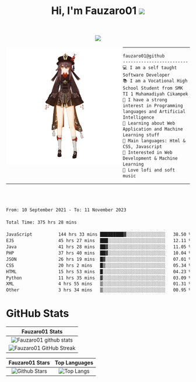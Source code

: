 <h1 align="center">
Hi, I'm Fauzaro01
  <img src="https://media.giphy.com/media/hvRJCLFzcasrR4ia7z/giphy.gif" width="30"></h1>
<br/>

<p align="center">
  <a href="https://github.com/DenverCoder1/readme-typing-svg"><img src="https://readme-typing-svg.herokuapp.com?lines=zZz;Full+Stack+Web+Developer;Student;Software%20Develover;Always%20learning%20new%20things&center=true&width=380&height=45"></a>
</p>

<img align="left" src="/assets/icon2.png" alt="Zeen" width="320" height="320" />
<hr>

```
fauzaro01@github
-------------------------
💻 I am a self taught Software Developer
📚 I am a Vocational High School Student from SMK TI 1 Muhamadiyah Cikampek
📝 I have a strong interest in Programming languages and Artificial Intelligence
🌱 Learning about Web Application and Machine Learning stuff
🌟 Main languages: Html & CSS, Javascript
🚩 Interested in Web Development & Machine Learning
🎵 Love lofi and soft music
```

<hr>
<br>
<br>
<div align="left">
<!--START_SECTION:waka-->

```txt
From: 10 September 2021 - To: 11 November 2023

Total Time: 375 hrs 28 mins

JavaScript          144 hrs 33 mins █████████▓░░░░░░░░░░░░░░░   38.50 %
EJS                 45 hrs 27 mins  ███░░░░░░░░░░░░░░░░░░░░░░   12.11 %
Java                41 hrs 28 mins  ██▓░░░░░░░░░░░░░░░░░░░░░░   11.05 %
PHP                 37 hrs 40 mins  ██▓░░░░░░░░░░░░░░░░░░░░░░   10.04 %
JSON                26 hrs 19 mins  █▓░░░░░░░░░░░░░░░░░░░░░░░   07.01 %
CSS                 20 hrs 2 mins   █▒░░░░░░░░░░░░░░░░░░░░░░░   05.34 %
HTML                15 hrs 53 mins  █░░░░░░░░░░░░░░░░░░░░░░░░   04.23 %
Python              11 hrs 35 mins  ▓░░░░░░░░░░░░░░░░░░░░░░░░   03.09 %
XML                 4 hrs 55 mins   ▒░░░░░░░░░░░░░░░░░░░░░░░░   01.31 %
Other               3 hrs 34 mins   ▒░░░░░░░░░░░░░░░░░░░░░░░░   00.95 %
```

<!--END_SECTION:waka-->
</div>

# GitHub Stats

|                                                            Fauzaro01 Stats                                                            |
| :--------------------------------------------------------------------------------------------------------------------------------------------: |
|        ![Fauzaro01 github stats](https://github-readme-stats.vercel.app/api?username=Fauzaro01&show_icons=true&theme=algolia)        |
|              ![Fauzaro01 GitHub Streak](https://github-readme-streak-stats.herokuapp.com/?user=Fauzaro01&theme=algolia)              |

|                                                                                              Fauzaro01 Stars                                                                                              |                                                           Top Languages                                                           |
| :----------------------------------------------------------------------------------------------------------------------------------------------------------------------------------------------------------------: | :-------------------------------------------------------------------------------------------------------------------------------: |
| ![Github Stars](https://github-readme-stats.vercel.app/api?username=Fauzaro01&show_icons=true&locale=en&count_private=true&hide_rank=true&custom_title=My%20GitHub%20Stats&disable_animations=true&theme=algolia) | ![Top Langs](https://github-readme-stats.vercel.app/api/top-langs/?username=Fauzaro01&langs_count=8&theme=algolia&layout=compact) |

